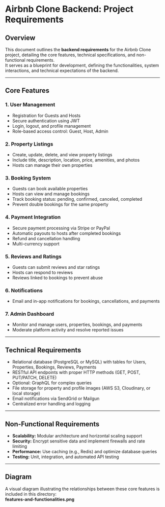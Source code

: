 # Airbnb Clone Backend: Project Requirements

## Overview
This document outlines the **backend requirements** for the Airbnb Clone project, detailing the core features, technical specifications, and non-functional requirements.  
It serves as a blueprint for development, defining the functionalities, system interactions, and technical expectations of the backend.

---

## Core Features

### 1. User Management
- Registration for Guests and Hosts
- Secure authentication using JWT
- Login, logout, and profile management
- Role-based access control: Guest, Host, Admin

### 2. Property Listings
- Create, update, delete, and view property listings
- Include title, description, location, price, amenities, and photos
- Hosts can manage their own properties

### 3. Booking System
- Guests can book available properties
- Hosts can view and manage bookings
- Track booking status: pending, confirmed, canceled, completed
- Prevent double bookings for the same property

### 4. Payment Integration
- Secure payment processing via Stripe or PayPal
- Automatic payouts to hosts after completed bookings
- Refund and cancellation handling
- Multi-currency support

### 5. Reviews and Ratings
- Guests can submit reviews and star ratings
- Hosts can respond to reviews
- Reviews linked to bookings to prevent abuse

### 6. Notifications
- Email and in-app notifications for bookings, cancellations, and payments

### 7. Admin Dashboard
- Monitor and manage users, properties, bookings, and payments
- Moderate platform activity and resolve reported issues

---

## Technical Requirements

- Relational database (PostgreSQL or MySQL) with tables for Users, Properties, Bookings, Reviews, Payments
- RESTful API endpoints with proper HTTP methods (GET, POST, PUT/PATCH, DELETE)
- Optional: GraphQL for complex queries
- File storage for property and profile images (AWS S3, Cloudinary, or local storage)
- Email notifications via SendGrid or Mailgun
- Centralized error handling and logging

---

## Non-Functional Requirements

- **Scalability:** Modular architecture and horizontal scaling support
- **Security:** Encrypt sensitive data and implement firewalls and rate limiting
- **Performance:** Use caching (e.g., Redis) and optimize database queries
- **Testing:** Unit, integration, and automated API testing

---

## Diagram
A visual diagram illustrating the relationships between these core features is included in this directory:  
**features-and-functionalities.png**


